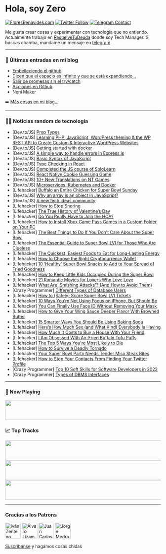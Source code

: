 # Hola, soy Zero

[![FloresBenavides.com](https://img.shields.io/website?down_message=oops&label=MiBlog&style=for-the-badge&up_message=online&url=https%3A%2F%2Ffloresbenavides.com)](https://floresbenavides.com) [![Twitter Follow](https://img.shields.io/twitter/follow/ZeroDragon?color=%231DA1F2&label=Follow&logo=twitter&logoColor=ffffff&style=for-the-badge)](https://twitter.com/zerodragon) [![Telegram Contact](https://img.shields.io/badge/escr%C3%ADbeme-ZeroDragon-%2326A5E4?style=for-the-badge&logo=telegram)](https://t.me/zerodragon)

Me gusta crear cosas y experimentar con tecnología que no entiendo.
Actualmente trabajo en [ResuelveTuDeuda](http://github.com/resuelve) donde soy Tech Manager.
Si buscas chamba, mandame un mensaje en [telegram](https://t.me/zerodragon).

---

### 📕 Últimas entradas en mi blog
<!-- BLOG-POST-LIST:START -->
- [Embelleciendo el github](https://floresbenavides.com/embelleciendo-el-github/)
- [Dicen que el espacio es infinito y que se está expandiendo…](https://floresbenavides.com/dicen-que-el-espacio-es-infinito-y-que-se-esta-expandiendo/)
- [Salir de promesas sin el try/catch](https://floresbenavides.com/salir-de-promesas-sin-el-try-catch/)
- [Acciones en Github](https://floresbenavides.com/acciones-en-github/)
- [Neni Maker](https://floresbenavides.com/neni-maker/)
<!-- BLOG-POST-LIST:END -->

➡️ [Más cosas en mi blog...](https://floresbenavides.com)

---

### 👨‍💻 Noticias random de tecnología
<!-- TECH-POSTS:START -->
- [Dev.to/JS] [Prop Types](https://dev.to/sujon554/prop-types-388m)
- [Dev.to/JS] [Learning PHP, JavaScript, WordPress theming &amp; the WP REST API to Create Custom &amp; Interactive WordPress Websites](https://dev.to/hendrix01/learning-php-javascript-wordpress-theming-the-wp-rest-api-to-create-custom-interactive-wordpress-websites-391j)
- [Dev.to/JS] [Getting started with docker](https://dev.to/ks1912/getting-started-with-docker-34g6)
- [Dev.to/JS] [A simple way to handle errors in Express.js](https://dev.to/andersonjoseph/a-simple-way-to-handle-errors-in-expressjs-ooo)
- [Dev.to/JS] [Basic Syntax of JavaScript](https://dev.to/elinabey/basic-syntax-of-javascript-561l)
- [Dev.to/JS] [Type Checking in React](https://dev.to/a7m3d000/checking-props-type-in-react-js-2oa8)
- [Dev.to/JS] [Completed the JS course of SoloLearn](https://dev.to/nelsonmalbonecoding/completed-the-js-course-of-sololearn-2d5d)
- [Dev.to/JS] [React Native Cookie Guessing Game](https://dev.to/wgotterer/react-native-cookie-guessing-game-5130)
- [Dev.to/JS] [10+ New Translations on NT Games](https://dev.to/icelite/10-new-translations-on-nt-games-m36)
- [Dev.to/JS] [Microservices, Kubernetes and Docker](https://dev.to/zizdepski/microservices-kubernetes-and-docker-2l2)
- [Lifehacker] [Buffalo an Entire Chicken for Super Bowl Sunday](https://lifehacker.com/buffalo-an-entire-chicken-for-super-bowl-sunday-1848502810)
- [Dev.to/JS] [Why an array is an object in JavaScript?](https://dev.to/fromaline/why-an-array-is-an-object-in-javascript-4bh6)
- [Dev.to/JS] [A new tech ideas community](https://dev.to/seedacquire/a-new-tech-ideas-community-2dla)
- [Lifehacker] [How to Stop Snoring](https://lifehacker.com/how-to-stop-snoring-1848502763)
- [Lifehacker] [The True History of Valentine’s Day](https://lifehacker.com/the-true-history-of-valentine-s-day-1848502152)
- [Lifehacker] [Do You Really Have to Join the HOA?](https://lifehacker.com/do-you-really-have-to-join-the-hoa-1848500704)
- [Lifehacker] [How to Install Xbox Game Pass Games in a Custom Folder on Your PC](https://lifehacker.com/how-to-install-xbox-game-pass-games-in-a-custom-folder-1848499110)
- [Lifehacker] [The Best Things to Do If You Don&#39;t Care About the Super Bowl](https://lifehacker.com/the-best-things-to-do-if-you-dont-care-about-the-super-1848482420)
- [Lifehacker] [The Essential Guide to Super Bowl LVI for Those Who Are Clueless](https://lifehacker.com/the-essential-guide-to-super-bowl-lvi-for-those-who-are-1848500134)
- [Lifehacker] [The Quickest, Easiest Foods to Eat for Long-Lasting Energy](https://lifehacker.com/the-quickest-easiest-foods-to-eat-for-long-lasting-ene-1848499597)
- [Lifehacker] [How to Choose the Right Cryptocurrency Wallet](https://lifehacker.com/how-to-choose-the-right-cryptocurrency-wallet-1848482354)
- [Lifehacker] [10 ‘Healthy’ Super Bowl Snacks to Add to Your Spread of Fried Goodness](https://lifehacker.com/10-healthy-super-bowl-snacks-to-add-to-your-spread-of-1848494202)
- [Lifehacker] [How to Keep Little Kids Occupied During the Super Bowl](https://lifehacker.com/how-to-keep-little-kids-occupied-during-the-super-bowl-1848494883)
- [Lifehacker] [21 Romantic Movies for Lovers Who Love Love](https://lifehacker.com/21-romantic-movies-for-lovers-who-love-love-1848489603)
- [Lifehacker] [What Are &#39;Smishing Attacks&#39;? &lpar;And How to Avoid Them&rpar;](https://lifehacker.com/what-are-smishing-attacks-and-how-to-avoid-them-1848495597)
- [Crazy Programmer] [Different Types of Database Users](https://www.thecrazyprogrammer.com/2022/02/types-of-database-users.html)
- [Lifehacker] [How to &lpar;Safely&rpar; Score Super Bowl LVI Tickets](https://lifehacker.com/how-to-safely-score-super-bowl-lv-tickets-1848498571)
- [Lifehacker] [10 Ways You’re Not Using Focus on iPhone, But Should Be](https://lifehacker.com/10-ways-you-re-not-using-focus-on-iphone-but-should-be-1848497964)
- [Lifehacker] [You Can Finally Use Face ID Without Removing Your Mask](https://lifehacker.com/you-can-finally-use-face-id-without-removing-your-mask-1848494233)
- [Lifehacker] [How to Give Your Wing Sauce Deeper Flavor With Browned Butter](https://lifehacker.com/how-to-give-your-wing-sauce-deeper-flavor-with-browned-1848495876)
- [Lifehacker] [15 Smarter Ways You Should Be Using Baking Soda](https://lifehacker.com/15-smarter-ways-you-should-be-using-baking-soda-1848491125)
- [Lifehacker] [Here’s How Much Sex &lpar;and What Kind&rpar; Everybody Is Having](https://lifehacker.com/here-s-how-much-sex-everybody-is-having-1795561168)
- [Lifehacker] [How Much It Costs to Buy a House With Your Friend](https://lifehacker.com/how-much-it-costs-to-buy-a-house-with-your-friend-1848494591)
- [Lifehacker] [I Am Obsessed With Air-Fried Buffalo Tofu Puffs](https://lifehacker.com/i-am-obsessed-with-air-fried-buffalo-tofu-puffs-1848494566)
- [Lifehacker] [The Top 5 Ways You&#39;re Most Likely to Die](https://lifehacker.com/the-top-5-ways-youre-most-likely-to-die-1848494095)
- [Lifehacker] [How to Survive a Deadly Tornado](https://lifehacker.com/how-to-survive-a-deadly-tornado-1848493459)
- [Lifehacker] [Your Super Bowl Party Needs Tender Miso Steak Bites](https://lifehacker.com/your-super-bowl-party-needs-tender-miso-steak-bites-1848493012)
- [Lifehacker] [How to Stop Your Contacts From Finding Your Twitter Profile](https://lifehacker.com/how-to-stop-your-contacts-from-finding-your-twitter-pro-1848491997)
- [Crazy Programmer] [Top 10 Soft Skills for Software Developers in 2022](https://www.thecrazyprogrammer.com/2022/02/soft-skills-for-software-developers.html)
- [Crazy Programmer] [Types of DBMS Interfaces](https://www.thecrazyprogrammer.com/2022/02/dbms-interfaces.html)<!-- TECH-POSTS:END -->

---

### 🎵 Now Playing
<a href="https://spotify-now-playing-dun.vercel.app/now-playing?open"><img src="https://spotify-now-playing-dun.vercel.app/now-playing" width="540" height="64"></a>

### 📈 Top Tracks
<a href="https://spotify-now-playing-dun.vercel.app/top-tracks?i=1&open"><img src="https://spotify-now-playing-dun.vercel.app/top-tracks?i=1" width="540" height="64"></a>
<a href="https://spotify-now-playing-dun.vercel.app/top-tracks?i=2&open"><img src="https://spotify-now-playing-dun.vercel.app/top-tracks?i=2" width="540" height="64"></a>
<a href="https://spotify-now-playing-dun.vercel.app/top-tracks?i=3&open"><img src="https://spotify-now-playing-dun.vercel.app/top-tracks?i=3" width="540" height="64"></a>

---

### Gracias a los Patrons
[<img src="https://avatars.githubusercontent.com/u/243380?v=4" alt="Iván Zenteno" width="50px">](https://github.com/k001) [<img src="https://avatars.githubusercontent.com/u/19955639?v=4" alt="Álvaro Lizama" width="50px">](https://github.com/alvarolizama) [<img src="https://avatars.githubusercontent.com/u/2718753?v=4" alt="Juan Carlos Ruiz" width="50px">](https://github.com/JuanCrg90) [<img src="https://avatars.githubusercontent.com/u/37025?v=4" alt="Jorge Medrano" width="50px">](https://github.com/h1pp1e) 

[Suscríbanse](https://www.patreon.com/zerodragon) y hagámos cosas chidas
